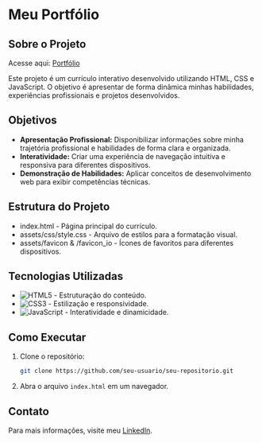 # Meu Portfólio

## Sobre o Projeto

Acesse aqui: [Portfólio](https://kauatojal.github.io/Portfolio/)

Este projeto é um currículo interativo desenvolvido utilizando HTML, CSS e JavaScript. O objetivo é apresentar de forma dinâmica minhas habilidades, experiências profissionais e projetos desenvolvidos.

## Objetivos

* **Apresentação Profissional:** Disponibilizar informações sobre minha trajetória profissional e habilidades de forma clara e organizada.
* **Interatividade:** Criar uma experiência de navegação intuitiva e responsiva para diferentes dispositivos.
* **Demonstração de Habilidades:** Aplicar conceitos de desenvolvimento web para exibir competências técnicas.

## Estrutura do Projeto

* index.html - Página principal do currículo.
* assets/css/style.css - Arquivo de estilos para a formatação visual.
* assets/favicon & /favicon_io - Ícones de favoritos para diferentes dispositivos.

## Tecnologias Utilizadas

* ![HTML5](https://img.shields.io/badge/html5-%23E34F26.svg?style=for-the-badge&logo=html5&logoColor=white) - Estruturação do conteúdo.
* ![CSS3](https://img.shields.io/badge/css3-%231572B6.svg?style=for-the-badge&logo=css3&logoColor=white) - Estilização e responsividade.
* ![JavaScript](https://img.shields.io/badge/javascript-%23323330.svg?style=for-the-badge&logo=javascript&logoColor=%23F7DF1E) - Interatividade e dinamicidade.

## Como Executar

1. Clone o repositório:
   ```bash
   git clone https://github.com/seu-usuario/seu-repositorio.git
   ```
2. Abra o arquivo `index.html` em um navegador.

## Contato

Para mais informações, visite meu [LinkedIn](https://www.linkedin.com/in/kau%C3%A3-tojal-702a98299/).
